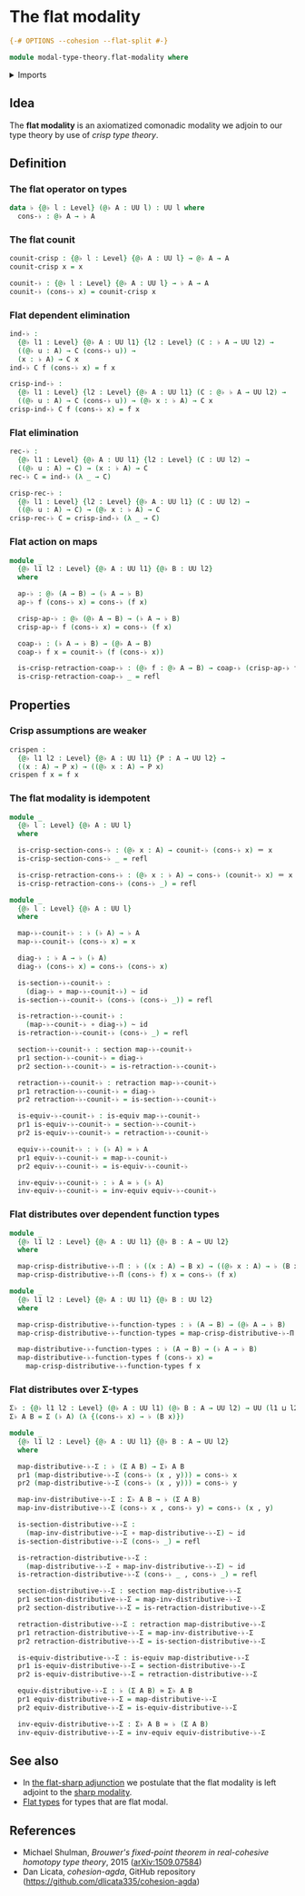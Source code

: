 # The flat modality

```agda
{-# OPTIONS --cohesion --flat-split #-}

module modal-type-theory.flat-modality where
```

<details><summary>Imports</summary>

```agda
open import foundation.dependent-pair-types
open import foundation.equivalences
open import foundation.function-types
open import foundation.homotopies
open import foundation.identity-types
open import foundation.retractions
open import foundation.sections
open import foundation.universe-levels
```

</details>

## Idea

The **flat modality** is an axiomatized comonadic modality we adjoin to our type
theory by use of _crisp type theory_.

## Definition

### The flat operator on types

```agda
data ♭ {@♭ l : Level} (@♭ A : UU l) : UU l where
  cons-♭ : @♭ A → ♭ A
```

### The flat counit

```agda
counit-crisp : {@♭ l : Level} {@♭ A : UU l} → @♭ A → A
counit-crisp x = x

counit-♭ : {@♭ l : Level} {@♭ A : UU l} → ♭ A → A
counit-♭ (cons-♭ x) = counit-crisp x
```

### Flat dependent elimination

```agda
ind-♭ :
  {@♭ l1 : Level} {@♭ A : UU l1} {l2 : Level} (C : ♭ A → UU l2) →
  ((@♭ u : A) → C (cons-♭ u)) →
  (x : ♭ A) → C x
ind-♭ C f (cons-♭ x) = f x

crisp-ind-♭ :
  {@♭ l1 : Level} {l2 : Level} {@♭ A : UU l1} (C : @♭ ♭ A → UU l2) →
  ((@♭ u : A) → C (cons-♭ u)) → (@♭ x : ♭ A) → C x
crisp-ind-♭ C f (cons-♭ x) = f x
```

### Flat elimination

```agda
rec-♭ :
  {@♭ l1 : Level} {@♭ A : UU l1} {l2 : Level} (C : UU l2) →
  ((@♭ u : A) → C) → (x : ♭ A) → C
rec-♭ C = ind-♭ (λ _ → C)

crisp-rec-♭ :
  {@♭ l1 : Level} {l2 : Level} {@♭ A : UU l1} (C : UU l2) →
  ((@♭ u : A) → C) → (@♭ x : ♭ A) → C
crisp-rec-♭ C = crisp-ind-♭ (λ _ → C)
```

### Flat action on maps

```agda
module _
  {@♭ l1 l2 : Level} {@♭ A : UU l1} {@♭ B : UU l2}
  where

  ap-♭ : @♭ (A → B) → (♭ A → ♭ B)
  ap-♭ f (cons-♭ x) = cons-♭ (f x)

  crisp-ap-♭ : @♭ (@♭ A → B) → (♭ A → ♭ B)
  crisp-ap-♭ f (cons-♭ x) = cons-♭ (f x)

  coap-♭ : (♭ A → ♭ B) → (@♭ A → B)
  coap-♭ f x = counit-♭ (f (cons-♭ x))

  is-crisp-retraction-coap-♭ : (@♭ f : @♭ A → B) → coap-♭ (crisp-ap-♭ f) ＝ f
  is-crisp-retraction-coap-♭ _ = refl
```

## Properties

### Crisp assumptions are weaker

```agda
crispen :
  {@♭ l1 l2 : Level} {@♭ A : UU l1} {P : A → UU l2} →
  ((x : A) → P x) → ((@♭ x : A) → P x)
crispen f x = f x
```

### The flat modality is idempotent

```agda
module _
  {@♭ l : Level} {@♭ A : UU l}
  where

  is-crisp-section-cons-♭ : (@♭ x : A) → counit-♭ (cons-♭ x) ＝ x
  is-crisp-section-cons-♭ _ = refl

  is-crisp-retraction-cons-♭ : (@♭ x : ♭ A) → cons-♭ (counit-♭ x) ＝ x
  is-crisp-retraction-cons-♭ (cons-♭ _) = refl
```

```agda
module _
  {@♭ l : Level} {@♭ A : UU l}
  where

  map-♭-counit-♭ : ♭ (♭ A) → ♭ A
  map-♭-counit-♭ (cons-♭ x) = x

  diag-♭ : ♭ A → ♭ (♭ A)
  diag-♭ (cons-♭ x) = cons-♭ (cons-♭ x)

  is-section-♭-counit-♭ :
    (diag-♭ ∘ map-♭-counit-♭) ~ id
  is-section-♭-counit-♭ (cons-♭ (cons-♭ _)) = refl

  is-retraction-♭-counit-♭ :
    (map-♭-counit-♭ ∘ diag-♭) ~ id
  is-retraction-♭-counit-♭ (cons-♭ _) = refl

  section-♭-counit-♭ : section map-♭-counit-♭
  pr1 section-♭-counit-♭ = diag-♭
  pr2 section-♭-counit-♭ = is-retraction-♭-counit-♭

  retraction-♭-counit-♭ : retraction map-♭-counit-♭
  pr1 retraction-♭-counit-♭ = diag-♭
  pr2 retraction-♭-counit-♭ = is-section-♭-counit-♭

  is-equiv-♭-counit-♭ : is-equiv map-♭-counit-♭
  pr1 is-equiv-♭-counit-♭ = section-♭-counit-♭
  pr2 is-equiv-♭-counit-♭ = retraction-♭-counit-♭

  equiv-♭-counit-♭ : ♭ (♭ A) ≃ ♭ A
  pr1 equiv-♭-counit-♭ = map-♭-counit-♭
  pr2 equiv-♭-counit-♭ = is-equiv-♭-counit-♭

  inv-equiv-♭-counit-♭ : ♭ A ≃ ♭ (♭ A)
  inv-equiv-♭-counit-♭ = inv-equiv equiv-♭-counit-♭
```

### Flat distributes over dependent function types

```agda
module _
  {@♭ l1 l2 : Level} {@♭ A : UU l1} {@♭ B : A → UU l2}
  where

  map-crisp-distributive-♭-Π : ♭ ((x : A) → B x) → ((@♭ x : A) → ♭ (B x))
  map-crisp-distributive-♭-Π (cons-♭ f) x = cons-♭ (f x)

module _
  {@♭ l1 l2 : Level} {@♭ A : UU l1} {@♭ B : UU l2}
  where

  map-crisp-distributive-♭-function-types : ♭ (A → B) → (@♭ A → ♭ B)
  map-crisp-distributive-♭-function-types = map-crisp-distributive-♭-Π

  map-distributive-♭-function-types : ♭ (A → B) → (♭ A → ♭ B)
  map-distributive-♭-function-types f (cons-♭ x) =
    map-crisp-distributive-♭-function-types f x
```

### Flat distributes over Σ-types

```agda
Σ♭ : {@♭ l1 l2 : Level} (@♭ A : UU l1) (@♭ B : A → UU l2) → UU (l1 ⊔ l2)
Σ♭ A B = Σ (♭ A) (λ {(cons-♭ x) → ♭ (B x)})

module _
  {@♭ l1 l2 : Level} {@♭ A : UU l1} {@♭ B : A → UU l2}
  where

  map-distributive-♭-Σ : ♭ (Σ A B) → Σ♭ A B
  pr1 (map-distributive-♭-Σ (cons-♭ (x , y))) = cons-♭ x
  pr2 (map-distributive-♭-Σ (cons-♭ (x , y))) = cons-♭ y

  map-inv-distributive-♭-Σ : Σ♭ A B → ♭ (Σ A B)
  map-inv-distributive-♭-Σ (cons-♭ x , cons-♭ y) = cons-♭ (x , y)

  is-section-distributive-♭-Σ :
    (map-inv-distributive-♭-Σ ∘ map-distributive-♭-Σ) ~ id
  is-section-distributive-♭-Σ (cons-♭ _) = refl

  is-retraction-distributive-♭-Σ :
    (map-distributive-♭-Σ ∘ map-inv-distributive-♭-Σ) ~ id
  is-retraction-distributive-♭-Σ (cons-♭ _ , cons-♭ _) = refl

  section-distributive-♭-Σ : section map-distributive-♭-Σ
  pr1 section-distributive-♭-Σ = map-inv-distributive-♭-Σ
  pr2 section-distributive-♭-Σ = is-retraction-distributive-♭-Σ

  retraction-distributive-♭-Σ : retraction map-distributive-♭-Σ
  pr1 retraction-distributive-♭-Σ = map-inv-distributive-♭-Σ
  pr2 retraction-distributive-♭-Σ = is-section-distributive-♭-Σ

  is-equiv-distributive-♭-Σ : is-equiv map-distributive-♭-Σ
  pr1 is-equiv-distributive-♭-Σ = section-distributive-♭-Σ
  pr2 is-equiv-distributive-♭-Σ = retraction-distributive-♭-Σ

  equiv-distributive-♭-Σ : ♭ (Σ A B) ≃ Σ♭ A B
  pr1 equiv-distributive-♭-Σ = map-distributive-♭-Σ
  pr2 equiv-distributive-♭-Σ = is-equiv-distributive-♭-Σ

  inv-equiv-distributive-♭-Σ : Σ♭ A B ≃ ♭ (Σ A B)
  inv-equiv-distributive-♭-Σ = inv-equiv equiv-distributive-♭-Σ
```

## See also

- In [the flat-sharp adjunction](modal-type-theory.flat-sharp-adjunction.md) we
  postulate that the flat modality is left adjoint to the
  [sharp modality](modal-type-theory.sharp-modality.md).
- [Flat types](modal-type-theory.flat-types.md) for types that are flat modal.

## References

- Michael Shulman, _Brouwer's fixed-point theorem in real-cohesive homotopy type
  theory_, 2015 ([arXiv:1509.07584](https://arxiv.org/abs/1509.07584))
- Dan Licata, _cohesion-agda_, GitHub repository
  (<https://github.com/dlicata335/cohesion-agda>)
